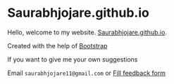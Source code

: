 # Saurabhjojare.github.io
Hello, welcome to my website. [Saurabhjojare.github.io](https://saurabhjojare.github.io).

Created with the help of [Bootstrap](http://getbootstrap.com)

If you want to give me your own suggestions

Email `saurabhjojare11@gmail.com` or [Fill feedback form](https://forms.gle/NkvvekCaF4j76bhz8)

